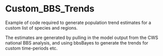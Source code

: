 # Custom_BBS_Trends

Example of code required to generate population trend estimates for a custom list of species and regions. 

The estimates are generated by pulling in the model output from the CWS national BBS analysis, and using bbsBayes to generate the trends for custom time-periods etc. 





